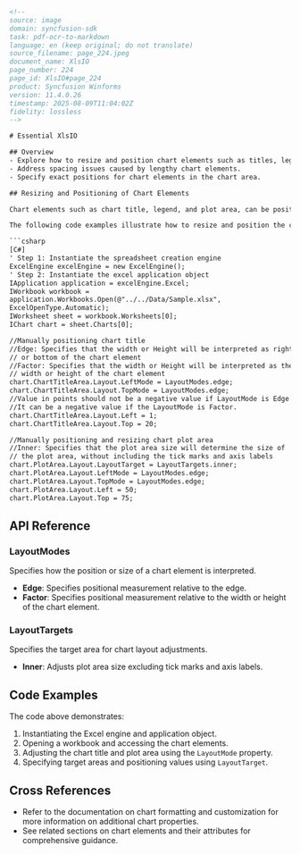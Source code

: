 ```html
<!--
source: image
domain: syncfusion-sdk
task: pdf-ocr-to-markdown
language: en (keep original; do not translate)
source_filename: page_224.jpeg
document_name: XlsIO
page_number: 224
page_id: XlsIO#page_224
product: Syncfusion Winforms
version: 11.4.0.26
timestamp: 2025-08-09T11:04:02Z
fidelity: lossless
-->

# Essential XlsIO

## Overview
- Explore how to resize and position chart elements such as titles, legends, and plot areas in Excel charts.
- Address spacing issues caused by lengthy chart elements.
- Specify exact positions for chart elements in the chart area.

## Resizing and Positioning of Chart Elements

Chart elements such as chart title, legend, and plot area, can be positioned and resized easily as needed. To avoid spacing problems caused by the lengthy chart titles, plot area, or legends, the user can change the way that how these elements have to be positioned in the chart. You can also specify the exact position of the chart elements in the chart area.

The following code examples illustrate how to resize and position the chart elements.

```csharp
[C#]
' Step 1: Instantiate the spreadsheet creation engine
ExcelEngine excelEngine = new ExcelEngine();
' Step 2: Instantiate the excel application object
IApplication application = excelEngine.Excel;
IWorkbook workbook = 
application.Workbooks.Open(@"../../Data/Sample.xlsx",
ExcelOpenType.Automatic);
IWorksheet sheet = workbook.Worksheets[0];
IChart chart = sheet.Charts[0];

//Manually positioning chart title
//Edge: Specifies that the width or Height will be interpreted as right
// or bottom of the chart element
//Factor: Specifies that the width or Height will be interpreted as the
// width or height of the chart element
chart.ChartTitleArea.Layout.LeftMode = LayoutModes.edge;
chart.ChartTitleArea.Layout.TopMode = LayoutModes.edge;
//Value in points should not be a negative value if LayoutMode is Edge
//It can be a negative value if the LayoutMode is Factor.
chart.ChartTitleArea.Layout.Left = 1;
chart.ChartTitleArea.Layout.Top = 20;

//Manually positioning and resizing chart plot area
//Inner: Specifies that the plot area size will determine the size of
// the plot area, without including the tick marks and axis labels
chart.PlotArea.Layout.LayoutTarget = LayoutTargets.inner;
chart.PlotArea.Layout.LeftMode = LayoutModes.edge;
chart.PlotArea.Layout.TopMode = LayoutModes.edge;
chart.PlotArea.Layout.Left = 50;
chart.PlotArea.Layout.Top = 75;
```

## API Reference
### LayoutModes
Specifies how the position or size of a chart element is interpreted.  
- **Edge**: Specifies positional measurement relative to the edge.  
- **Factor**: Specifies positional measurement relative to the width or height of the chart element.

### LayoutTargets
Specifies the target area for chart layout adjustments.  
- **Inner**: Adjusts plot area size excluding tick marks and axis labels.

## Code Examples
The code above demonstrates:
1. Instantiating the Excel engine and application object.
2. Opening a workbook and accessing the chart elements.
3. Adjusting the chart title and plot area using the `LayoutMode` property.
4. Specifying target areas and positioning values using `LayoutTarget`.

## Cross References
- Refer to the documentation on chart formatting and customization for more information on additional chart properties.
- See related sections on chart elements and their attributes for comprehensive guidance.

<!-- tags: XlsIO, Chart Elements, Chart Title, Plot Area, LayoutModes, LayoutTargets, C#, .NET, Syncfusion Winforms keywords: Excel chart elements, resizing charts, positioning charts, chart title, plot area, layout modes, layout targets -->
```